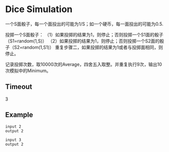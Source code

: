 # Dice Simulation

一个S面骰子，每一个面投出的可能为1/S；如一个硬币，每一面投出的可能为0.5.

投掷一个S面骰子：
（1）如果投掷的结果为1，则停止；否则投掷一个S1面的骰子（S1=random(1,S)）
（2）如果投掷的结果为1，则停止；否则投掷一个S2面的骰子（S2=random(1,S1)）
重复步骤二，如果投掷的结果为1或者与投掷面相同，则停止。

记录投掷次数，取10000次的Average，四舍五入取整。并重复执行9次，输出10次模拟中的Minimum。

## Timeout
  3

## Example
    input 2
    output 2
    
    input 3
    output 2
